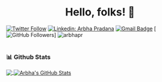 <h1 align="center">Hello, folks! 👋</h2>

[![Twitter Follow](https://img.shields.io/twitter/follow/arbhapr?label=Follow%20@arbhapr)](https://twitter.com/intent/follow?screen_name=arbhapr)
[![Linkedin: Arbha Pradana](https://img.shields.io/badge/-Arbha%20Pradana-blue?style=flat-square&logo=Linkedin&logoColor=white&link=https://www.linkedin.com/in/arbhapr/)](https://linkedin.com/in/arbhapr)
[![Gmail Badge](https://img.shields.io/badge/-arbhapr@gmail.com-c14438?style=flat-square&logo=Gmail&logoColor=white&link=mailto:arbhapr@gmail.com)](mailto:arbhapr@gmail.com)
[![GitHub Followers](https://img.shields.io/github/followers/arbhapr?label=Follow&style=social)]
<img src="https://komarev.com/ghpvc/?username=arbhapr" alt="arbhapr" />
<br><br>

### 📊 Github Stats
<a href="https://github.com/arbhapr/arbhapr">
  <img align="center" src="https://github-readme-stats.vercel.app/api/top-langs/?username=arbhapr&hide=java,html,tex&title_color=ffffff&text_color=c9cacc&icon_color=2bbc8a&bg_color=1d1f21&langs_count=3" />
</a>
<a href="https://github.com/arbhapr/arbhapr">
  <img align="center" src="https://github-readme-stats.vercel.app/api?username=arbhapr&show_icons=true&line_height=27&count_private=true&title_color=ffffff&text_color=c9cacc&icon_color=2bbc8a&bg_color=1d1f21" alt="Arbha's GitHub Stats" />
</a>
<br><br>

<!--START_SECTION:waka-->
<!--END_SECTION:waka-->
